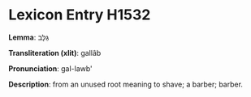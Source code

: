# Lexicon Entry H1532

**Lemma**: גַּלָּב

**Transliteration (xlit)**: gallâb

**Pronunciation**: gal-lawb'

**Description**:
from an unused root meaning to shave; a barber; barber.
